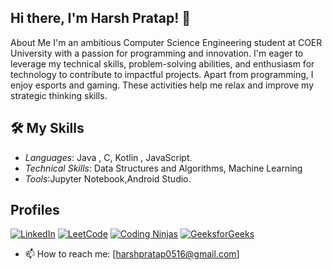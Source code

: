 ## Hi there, I'm Harsh Pratap! 👋

About Me
I'm an ambitious Computer Science Engineering student at COER University with a passion for programming and innovation. I'm eager to leverage my technical skills, problem-solving abilities, and enthusiasm for technology to contribute to impactful projects.
Apart from programming, I enjoy esports and gaming. These activities help me relax and improve my strategic thinking skills.

## 🛠 My Skills
- *Languages*: Java , C, Kotlin , JavaScript.
- *Technical Skills*: Data Structures and Algorithms, Machine Learning
- *Tools*:Jupyter Notebook,Android Studio.
 
## Profiles
[![LinkedIn](https://img.icons8.com/fluent/48/000000/linkedin.png)]((https://www.linkedin.com/in/harsh-pratap-82067024b/))
[![LeetCode](https://img.icons8.com/external-tal-revivo-shadow-tal-revivo/48/000000/external-level-up-your-coding-skills-and-quickly-land-a-job-logo-shadow-tal-revivo.png)](https://leetcode.com/u/harshdrax0516/)
[![Coding Ninjas](https://img.icons8.com/color/48/000000/ninja-head.png)](https://www.naukri.com/code360/profile/harshNoob)
[![GeeksforGeeks](https://img.icons8.com/?size=100&id=AbQBhN9v62Ob&format=png&color=000000)](https://www.geeksforgeeks.org/user/harshdr5tdx/)


- 📫 How to reach me: [harshpratap0516@gmail.com]
